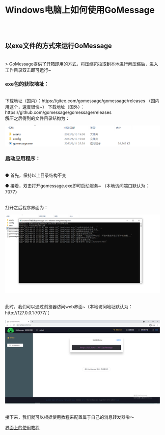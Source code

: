 # Windows电脑上如何使用GoMessage

<br><br>

## 以exe文件的方式来运行GoMessage
<br>
> GoMessage提供了开箱即用的方式，将压缩包拉取到本地进行解压缩后，进入工作目录双击即可运行~
<br>

### exe包的获取地址：
<br>
下载地址（国内）：https://gitee.com/gomessage/gomessage/releases （国内用这个，速度很快~）
下载地址（国外）：https://github.com/gomessage/gomessage/releases

<br>
解压之后得到的文件目录结构为：

![](./images/image-20230613224906295.png)

### 启动应用程序：

<br>
● 首先，保持以上目录结构不变

● 接着，双击打开gomessage.exe即可启动服务~ （本地访问端口默认为：7077）

<br>
打开之后程序界面为：

![](./images/image-20230613224906296.png)

<br>
此时，我们可以通过浏览器访问web界面~（本地访问地址默认为：http://127.0.0.1:7077/ ）

![](./images/image-20230613224906297.png)

<br>
接下来，我们就可以根据使用教程来配置属于自己的消息转发器啦～

[界面上的使用教程](https://github.com/BearQy/gomessage/tree/master#%E7%95%8C%E9%9D%A2%E4%B8%8A%E7%9A%84%E4%BD%BF%E7%94%A8%E6%95%99%E7%A8%8B)